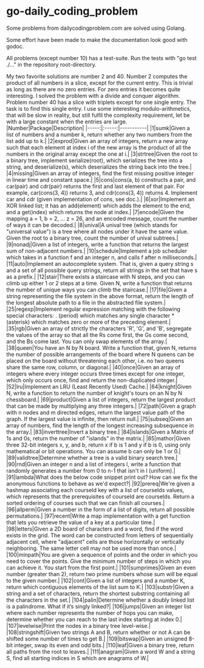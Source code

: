 # go-daily_coding_problem
Some problems from dailycodingproblem.com are solved using Golang.

Some effort have been made to make the documentation look good with godoc.

All problems (except number 10) has a test-suite. Run the tests with "go test ./..." in the repository root-directory.

My two favorite solutions are number 2 and 40. Number 2 computes the product of all numbers in a slice, except
for the current entry. This is trivial as long as there are no zero entries. For zero entries it becomes quite interesting. I solved the problem with a divide and conquer algorithm. Problem number 40 has a slice with triplets except for one single entry. The task is to find this single entry. I use some interesting modulo-arithmetics, that will be slow in reality, but still fulfil the complexity requirement, let be with a large constant when the entries are large.
|Number|Package|Description|
|-----:|:-----:|-----------|
|1|sumk|Given a list of numbers and a number k, return whether any two numbers from the list add up to k.|
|2|exprod|Given an array of integers, return a new array such that each element at index i of the new array is the product of all the numbers in the original array except the one at i.|
|3|strtree|Given the root to a binary tree, implement serialize(root), which serializes the tree into a string, and deserialize(s), which deserializes the string back into the tree.|
|4|missing|Given an array of integers, find the first missing positive integer in linear time and constant space.|
|5|cons|cons(a, b) constructs a pair, and car(pair) and cdr(pair) returns the first and last element of that pair. For example, car(cons(3, 4)) returns 3, and cdr(cons(3, 4)) returns 4. Implement car and cdr (given implementation of cons, see doc.).|
|6|xor|Implement an XOR linked list; it has an add(element) which adds the element to the end, and a get(index) which returns the node at index.|
|7|encode|Given the mapping a = 1, b = 2, ... z = 26, and an encoded message, count the number of ways it can be decoded.|
|8|unival|A unival tree (which stands for "universal value") is a tree where all nodes under it have the same value. Given the root to a binary tree, count the number of unival subtrees.|
|9|nonadj|Given a list of integers, write a function that returns the largest sum of non-adjacent numbers.|
|10|schedule|Implement a job scheduler which takes in a function f and an integer n, and calls f after n milliseconds.|
|11|auto|Implement an autocomplete system. That is, given a query string s and a set of all possible query strings, return all strings in the set that have s as a prefix.|
|12|stair|There exists a staircase with N steps, and you can climb up either 1 or 2 steps at a time. Given N, write a function that returns the number of unique ways you can climb the staircase.|
|17|file|Given a string representing the file system in the above format, return the length of the longest absolute path to a file in the abstracted file system.|
|25|regexp|Implement regular expression matching with the following special characters: . (period) which matches any single character * (asterisk) which matches zero or more of the preceding element.|
|35|rgb|Given an array of strictly the characters 'R', 'G', and 'B', segregate the values of the array so that all the Rs come first, the Gs come second, and the Bs come last. You can only swap elements of the array.|
|38|queen|You have an N by N board. Write a function that, given N, returns the number of possible arrangements of the board where N queens can be placed on the board without threatening each other, i.e. no two queens share the same row, column, or diagonal.|
|40|once|Given an array of integers where every integer occurs three times except for one integer, which only occurs once, find and return the non-duplicated integer.|
|52|lru|Implement an LRU (Least Recently Used) Cache.|
|64|knight|Given N, write a function to return the number of knight's tours on an N by N chessboard.|
|69|product|Given a list of integers, return the largest product that can be made by multiplying any three integers.|
|72|path|Given a graph with n nodes and m directed edges, return the largest value path of the graph. If the largest value is infinite, then return null.|
|75|subseq|Given an array of numbers, find the length of the longest increasing subsequence in the array.|
|83|inverttree|Invert a binary tree.|
|84|islands|Given a Matrix of 1s and 0s, return the number of "islands" in the matrix.|
|85|mathor|Given three 32-bit integers x, y, and b, return x if b is 1 and y if b is 0, using only mathematical or bit operations. You can assume b can only be 1 or 0.|
|89|validtree|Determine whether a tree is a valid binary search tree.|
|90|rnd|Given an integer n and a list of integers l, write a function that randomly generates a number from 0 to n-1 that isn't in l (uniform).|
|91|lambda|What does the below code snippet print out? How can we fix the anonymous functions to behave as we'd expect?|
|92|prereq|We're given a hashmap associating each courseId key with a list of courseIds values, which represents that the prerequisites of courseId are courseIds. Return a sorted ordering of courses such that we can finish all courses.|
|96|allperm|Given a number in the form of a list of digits, return all possible permutations.|
|97|recent|Write a map implementation with a get function that lets you retrieve the value of a key at a particular time.|
|98|letters|Given a 2D board of characters and a word, find if the word exists in the grid. The word can be constructed from letters of sequentially adjacent cell, where "adjacent" cells are those horizontally or vertically neighboring. The same letter cell may not be used more than once.|
|100|minpath|You are given a sequence of points and the order in which you need to cover the points. Give the minimum number of steps in which you can achieve it. You start from the first point.|
|101|sumprimes|Given an even number (greater than 2), return two prime numbers whose sum will be equal to the given number.|
|102|cont|Given a list of integers and a number K, return which contiguous elements of the list sum to K.|
|103|substr|Given a string and a set of characters, return the shortest substring containing all the characters in the set.|
|104|palin|Determine whether a doubly linked list is a palindrome. What if it’s singly linked?|
|106|jumps|Given an integer list where each number represents the number of hops you can make, determine whether you can reach to the last index starting at index 0.|
|107|levelwise|Print the nodes in a binary tree level-wise.|
|108|stringshift|Given two strings A and B, return whether or not A can be shifted some number of times to get B.|
|109|bitswap|Given an unsigned 8-bit integer, swap its even and odd bits.|
|110|leaf|Given a binary tree, return all paths from the root to leaves.|
|111|anagram|Given a word W and a string S, find all starting indices in S which are anagrams of W.|
